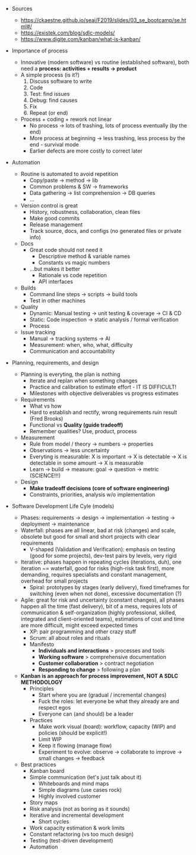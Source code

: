 - Sources
  - https://ckaestne.github.io/seai/F2019/slides/03_se_bootcamp/se.html#/
  - https://existek.com/blog/sdlc-models/
  - https://www.digite.com/kanban/what-is-kanban/

- Importance of process
  - Innovative (modern software) vs routine (established software), both need a **process: activities + results -> product**
  - A simple process (is it?)
    1. Discuss software to write
    2. Code
    3. Test: find issues
    4. Debug: find causes
    4. Fix
    5. Repeat (or end)
  - Process + coding + rework not linear
    - No process -> lots of trashing, lots of process eventually (by the end)
    - More process at beginning -> less trashing, less process by the end - survival mode
    - Earlier defects are more costly to correct later

- Automation
  - Routine is automated to avoid repetition
    - Copy/paste -> method -> lib
    - Common problems & SW -> frameworks
    - Data gathering -> list comprehension -> DB queries
    - ...
  - Version control is great
    - History, robustness, collaboration, clean files
    - Make good commits
    - Release management
    - Track source, docs, and configs (no generated files or private info)
  - Docs
    - Great code should not need it
      - Descriptive method & variable names
      - Constants vs magic numbers
    - ...but makes it better
      - Rationale vs code repetition
      - API interfaces
  - Builds
    - Command line steps -> scripts -> build tools
    - Test in other machines
  - Quality
    - Dynamic: Manual testing -> unit testing & coverage -> CI & CD
    - Static: Code inspection -> static analysis / formal verification
    - Process
  - Issue tracking
    - Manual -> tracking systems -> AI
    - Measurement: when, who, what, difficulty
    - Communication and accountability

- Planning, requirements, and design
  - Planning is everyting, the plan is nothing
    - Iterate and replan when something changes
    - Practice and calibration to estimate effort - IT IS DIFFICULT!
    - Milestones with objective deliverables vs progress estimates
  - Requirements
    - What vs how
    - Hard to establish and rectify, wrong requirements ruin result (Fred Brooks)
    - Functional vs **Quality (guide tradeoff)**
    - Remember qualities? Use, product, process
  - Measurement
    - Rule from model / theory -> numbers -> properties
    - Observations -> less uncertainty
    - Everyting is measurable: X is important -> X is detectable -> X is detectable in some amount -> X is measurable
    - Learn -> build -> measure: goal -> question -> metric (SCIENCE!!!)
  - Design
    - **Make tradeoff decisions (core of software engineering)**
    - Constraints, priorities, analysis w/o implementation

- Software Development Life Cyle (models)
  - Phases: requirements -> design -> implementation -> testing -> deployment -> maintenance
  - Waterfall: phases are all linear, bad at risk (changes) and scale, obsolete but good for small and short projects with clear requirements
    - V-shaped (Validation and Verification): emphasis on testing (good for some projects), dev-test pairs by levels, very rigid
  - Iterative: phases happen in repeating cycles (iterations, duh), one iteration ~= waterfall, good for risks (high-risk task first), more demanding, requires specialists and constant management, overhead for small projects
    - Spiral: prototypes by stages (early delivery), fixed timeframes for switching (even when not done), excessive documentation (?)
  - Agile: great for risk and uncertainty (constant changes), all phases happen all the time (fast delivery), bit of a mess, requires lots of communication & self-organization (highly professional, skilled, integrated and client-oriented teams), estimations of cost and time are more difficult, might exceed expected times
    - XP: pair programming and other crazy stuff
    - Scrum: all about roles and rituals
    - Manifesto
      - **Individuals and interactions** > processes and tools
      - **Working software** > comprehensive documentation
      - **Customer collaboration** > contract negotiation
      - **Responding to change** > following a plan
  - **Kanban is an approach for process improvement, NOT A SDLC METHODOLOGY**
    - Principles
      - Start where you are (gradual / incremental changes)
      - Fuck the roles: let everyone be what they already are and respect egos
      - Everyone can (and should) be a leader
    - Practices
      - Make work visual (board): workflow, capacity (WIP) and policies (should be explicit!)
      - Limit WIP
      - Keep it flowing (manage flow)
      - Experiment to evolve: observe -> collaborate to improve -> small changes -> feedback
  - Best practices
    - Kanban board
    - Simple communication (let's just talk about it)
      - Whiteboards and mind maps
      - Simple diagrams (use cases rock)
      - Highly involved customer
    - Story maps
    - Risk analysis (not as boring as it sounds)
    - Iterative and incremental development
      - Short cycles
    - Work capacity estimation & work limits
    - Constant refactoring (vs too much design)
    - Testing (test-driven development)
    - Automation
